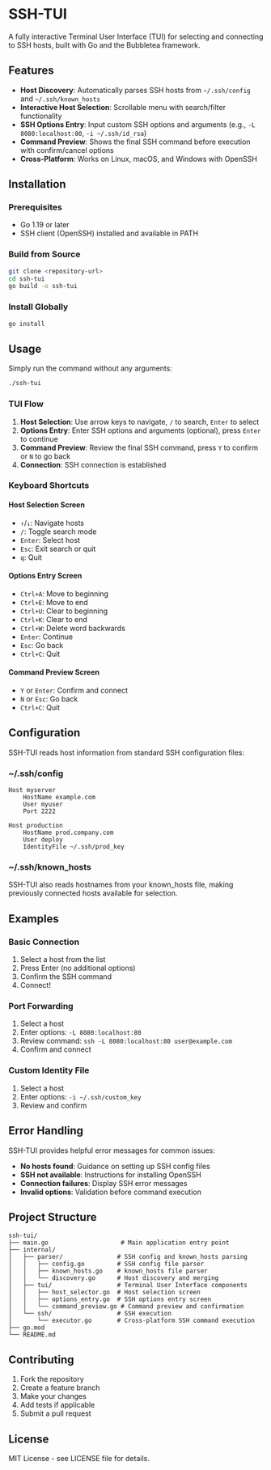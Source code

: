 # SSH-TUI

A fully interactive Terminal User Interface (TUI) for selecting and connecting to SSH hosts, built with Go and the Bubbletea framework.

## Features

- **Host Discovery**: Automatically parses SSH hosts from `~/.ssh/config` and `~/.ssh/known_hosts`
- **Interactive Host Selection**: Scrollable menu with search/filter functionality
- **SSH Options Entry**: Input custom SSH options and arguments (e.g., `-L 8080:localhost:80`, `-i ~/.ssh/id_rsa`)
- **Command Preview**: Shows the final SSH command before execution with confirm/cancel options
- **Cross-Platform**: Works on Linux, macOS, and Windows with OpenSSH

## Installation

### Prerequisites

- Go 1.19 or later
- SSH client (OpenSSH) installed and available in PATH

### Build from Source

```bash
git clone <repository-url>
cd ssh-tui
go build -o ssh-tui
```

### Install Globally

```bash
go install
```

## Usage

Simply run the command without any arguments:

```bash
./ssh-tui
```

### TUI Flow

1. **Host Selection**: Use arrow keys to navigate, `/` to search, `Enter` to select
2. **Options Entry**: Enter SSH options and arguments (optional), press `Enter` to continue
3. **Command Preview**: Review the final SSH command, press `Y` to confirm or `N` to go back
4. **Connection**: SSH connection is established

### Keyboard Shortcuts

#### Host Selection Screen
- `↑`/`↓`: Navigate hosts
- `/`: Toggle search mode
- `Enter`: Select host
- `Esc`: Exit search or quit
- `q`: Quit

#### Options Entry Screen
- `Ctrl+A`: Move to beginning
- `Ctrl+E`: Move to end
- `Ctrl+U`: Clear to beginning
- `Ctrl+K`: Clear to end
- `Ctrl+W`: Delete word backwards
- `Enter`: Continue
- `Esc`: Go back
- `Ctrl+C`: Quit

#### Command Preview Screen
- `Y` or `Enter`: Confirm and connect
- `N` or `Esc`: Go back
- `Ctrl+C`: Quit

## Configuration

SSH-TUI reads host information from standard SSH configuration files:

### ~/.ssh/config
```
Host myserver
    HostName example.com
    User myuser
    Port 2222

Host production
    HostName prod.company.com
    User deploy
    IdentityFile ~/.ssh/prod_key
```

### ~/.ssh/known_hosts
SSH-TUI also reads hostnames from your known_hosts file, making previously connected hosts available for selection.

## Examples

### Basic Connection
1. Select a host from the list
2. Press Enter (no additional options)
3. Confirm the SSH command
4. Connect!

### Port Forwarding
1. Select a host
2. Enter options: `-L 8080:localhost:80`
3. Review command: `ssh -L 8080:localhost:80 user@example.com`
4. Confirm and connect

### Custom Identity File
1. Select a host  
2. Enter options: `-i ~/.ssh/custom_key`
3. Review and confirm

## Error Handling

SSH-TUI provides helpful error messages for common issues:

- **No hosts found**: Guidance on setting up SSH config files
- **SSH not available**: Instructions for installing OpenSSH
- **Connection failures**: Display SSH error messages
- **Invalid options**: Validation before command execution

## Project Structure

```
ssh-tui/
├── main.go                    # Main application entry point
├── internal/
│   ├── parser/               # SSH config and known_hosts parsing
│   │   ├── config.go         # SSH config file parser
│   │   ├── known_hosts.go    # known_hosts file parser
│   │   └── discovery.go      # Host discovery and merging
│   ├── tui/                  # Terminal User Interface components
│   │   ├── host_selector.go  # Host selection screen
│   │   ├── options_entry.go  # SSH options entry screen
│   │   └── command_preview.go # Command preview and confirmation
│   └── ssh/                  # SSH execution
│       └── executor.go       # Cross-platform SSH command execution
├── go.mod
└── README.md
```

## Contributing

1. Fork the repository
2. Create a feature branch
3. Make your changes
4. Add tests if applicable
5. Submit a pull request

## License

MIT License - see LICENSE file for details.
